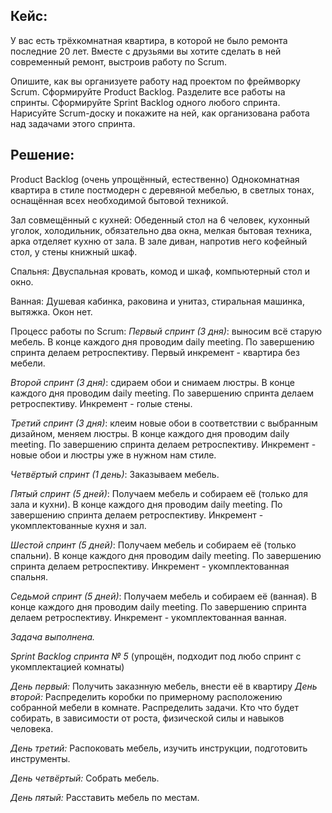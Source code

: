 ## Кейс:

У вас есть трёхкомнатная квартира, в которой не было ремонта последние 20 лет. Вместе с друзьями вы хотите сделать в ней современный ремонт, выстроив работу по Scrum.

Опишите, как вы организуете работу над проектом по фреймворку Scrum.
Сформируйте Product Backlog.
Разделите все работы на спринты.
Сформируйте Sprint Backlog одного любого спринта.
Нарисуйте Scrum-доску и покажите на ней, как организована работа над задачами этого спринта.

## Решение:

Product Backlog (очень упрощённый, естественно)
Однокомнатная квартира в стиле постмодерн с деревяной мебелью, в светлых тонах, оснащённая всех необходимой бытовой техникой.

Зал совмещённый с кухней:
Обеденный стол на 6 человек, кухонный уголок, холодильник, обязательно два окна, мелкая бытовая техника, арка отделяет кухню от зала. В зале диван, напротив него кофейный стол, у стены книжный шкаф.

Спальня:
Двуспальная кровать, комод и шкаф, компьютерный стол и окно.

Ванная:
Душевая кабинка, раковина и унитаз, стиральная машинка, вытяжка. Окон нет.

Процесс работы по Scrum:
_Первый спринт (3 дня)_: выносим всё старую мебель. В конце каждого дня проводим daily meeting. По завершению спринта делаем ретроспективу. Первый инкремент - квартира без мебели.

_Второй спринт (3 дня)_: сдираем обои и снимаем люстры. В конце каждого дня проводим daily meeting. По завершению спринта делаем ретроспективу. Инкремент - голые стены.

_Третий спринт (3 дня)_: клеим новые обои в соответствии с выбранным дизайном, меняем люстры. В конце каждого дня проводим daily meeting. По завершению спринта делаем ретроспективу. Инкремент - новые обои и люстры уже в нужном нам стиле.

_Четвёртый спринт (1 день)_: Заказываем мебель.

_Пятый спринт (5 дней)_: Получаем мебель и собираем её (только для зала и кухни). В конце каждого дня проводим daily meeting. По завершению спринта делаем ретроспективу. Инкремент - укомплектованные кухня и зал.

_Шестой спринт (5 дней)_: Получаем мебель и собираем её (только спальни). В конце каждого дня проводим daily meeting. По завершению спринта делаем ретроспективу. Инкремент - укомплектованная спальня.

_Седьмой спринт (5 дней)_: Получаем мебель и собираем её (ванная). В конце каждого дня проводим daily meeting. По завершению спринта делаем ретроспективу. Инкремент - укомплектованная ванная.

_Задача выполнена._

_Sprint Backlog спринта № 5_ (упрощён, подходит под любо спринт с укомплектацией комнаты)

_День первый:_
Получить заказнную мебель, внести её в квартиру
_День второй:_
Распределить коробки по примерному расположению собранной мебели в комнате.
Распределить задачи. Кто что будет собирать, в зависимости от роста, физической силы и навыков человека.

_День третий:_
Распоковать мебель, изучить инструкции, подготовить инструменты.

_День четвёртый:_
Собрать мебель.

_День пятый:_
Расставить мебель по местам.
